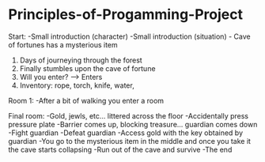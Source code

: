 # Principles-of-Progamming-Project
Start:
-Small introduction (character)
-Small introduction (situation) - Cave of fortunes has a mysterious item
  1. Days of journeying through the forest
  2. Finally stumbles upon the cave of fortune
  3. Will you enter? --> Enters
  4. Inventory: rope, torch, knife, water,

Room 1: 
-After a bit of walking you enter a room


Final room:
-Gold, jewls, etc... littered across the floor
-Accidentally press pressure plate
-Barrier comes up, blocking treasure... guardian comes down
-Fight guardian
-Defeat guardian
-Access gold with the key obtained by guardian
-You go to the mysterious item in the middle and once you take it the cave starts collapsing
-Run out of the cave and survive
-The end
